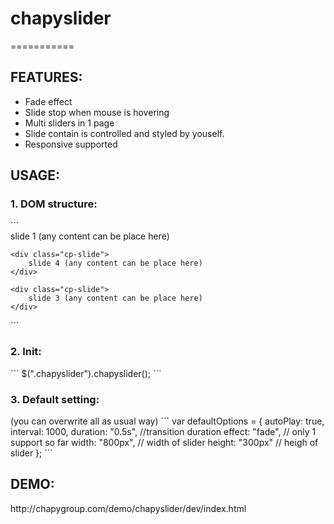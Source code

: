 <h1>chapyslider</h1>
===========
<h2>FEATURES:</h2>

- Fade effect
- Slide stop when mouse is hovering
- Multi sliders in 1 page
- Slide contain is controlled and styled by youself.
- Responsive supported

<h2>USAGE:</h2>

<h3>1. DOM structure:</h3>
```
<div class="chapyslider">
	<div class="cp-slide">
		slide 1 (any content can be place here)
	</div>

	<div class="cp-slide">
		slide 4 (any content can be place here)
	</div>

	<div class="cp-slide">
		slide 3 (any content can be place here)
	</div>
</div>
```
<h3>2. Init:</h3>
```
$(".chapyslider").chapyslider();
```
<h3>3. Default setting:</h3>
(you can overwrite all as usual way)
```
 	var defaultOptions = {
 		autoPlay: true,
 		interval: 1000,
 		duration: "0.5s", //transition duration
 		effect: "fade", // only 1 support so far
 		width: "800px", // width of slider
 		height: "300px"	// heigh of slider	
 	};
```
<h2>DEMO:</h2>
http://chapygroup.com/demo/chapyslider/dev/index.html
